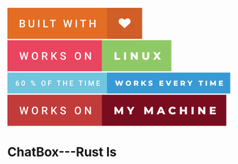 ![built-with-love](img/built-with-love.svg?style=centerme)
![works-on-linux](img/works-on-linux.svg?style=centerme)
![60-of-the-time-works-every-time](img/60-of-the-time-works-every-time.svg?style=centerme)
![works-on-my-machine](img/works-on-my-machine.svg?style=centerme)

# ChatBox---Rust ls